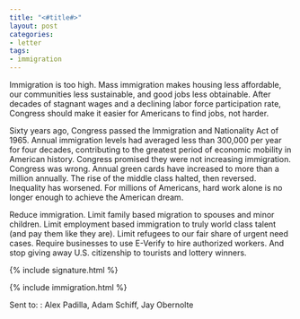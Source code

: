 ```yaml
---
title: "<#title#>"
layout: post
categories:
- letter
tags:
- immigration
---
```


Immigration is too high. Mass immigration makes housing less affordable, our communities less sustainable, and good jobs less obtainable. After decades of stagnant wages and a declining labor force participation rate, Congress should make it easier for Americans to find jobs, not harder.

Sixty years ago, Congress passed the Immigration and Nationality Act of 1965. Annual immigration levels had averaged less than 300,000 per year for four decades, contributing to the greatest period of economic mobility in American history. Congress promised they were not increasing immigration. Congress was wrong. Annual green cards have increased to more than a million annually. The rise of the middle class halted, then reversed. Inequality has worsened. For millions of Americans, hard work alone is no longer enough to achieve the American dream.

Reduce immigration. Limit family based migration to spouses and minor children. Limit employment based immigration to truly world class talent (and pay them like they are). Limit refugees to our fair share of urgent need cases. Require businesses to use E-Verify to hire authorized workers. And stop giving away U.S. citizenship to tourists and lottery winners.

{% include signature.html %}

{% include immigration.html %}

Sent to:
: Alex Padilla, Adam Schiff, Jay Obernolte
